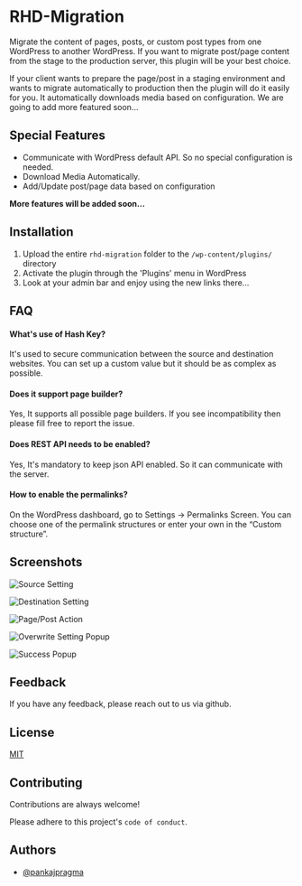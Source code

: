 # RHD-Migration
Migrate the content of pages, posts, or custom post types from one WordPress to another WordPress. If you want to migrate post/page content from the stage to the production server, this plugin will be your best choice. 

If your client wants to prepare the page/post in a staging environment and wants to migrate automatically to production then the plugin will do it easily for you. It automatically downloads media based on configuration. We are going to add more featured soon...

## Special Features
- Communicate with WordPress default API. So no special configuration is needed.
- Download Media Automatically.
- Add/Update post/page data based on configuration

**More features will be added soon...**


## Installation

1. Upload the entire `rhd-migration` folder to the `/wp-content/plugins/` directory
2. Activate the plugin through the 'Plugins' menu in WordPress
3. Look at your admin bar and enjoy using the new links there...
 
## FAQ

#### What's use of Hash Key?

It's used to secure communication between the source and destination websites. You can set up a custom value but it should be as complex as possible.

#### Does it support page builder?

Yes, It supports all possible page builders. If you see incompatibility then please fill free to report the issue.

#### Does REST API needs to be enabled?

Yes, It's mandatory to keep json API enabled. So it can communicate with the server.

#### How to enable the permalinks?

On the WordPress dashboard, go to Settings → Permalinks Screen. You can choose one of the permalink structures or enter your own in the “Custom structure”.


## Screenshots

![Source Setting](https://pragmasoftwares.com/rhd-migration/Source-Page-Settings.png)

![Destination Setting](https://pragmasoftwares.com/rhd-migration/Destination-Page-Settings.png)

![Page/Post Action](https://pragmasoftwares.com/rhd-migration/Page-Post-Actions.png)

![Overwrite Setting Popup](https://pragmasoftwares.com/rhd-migration/Popup-1.png)

![Success Popup](https://pragmasoftwares.com/rhd-migration/Popup-2.png)


## Feedback

If you have any feedback, please reach out to us via github.


## License

[MIT](https://choosealicense.com/licenses/mit/)


## Contributing

Contributions are always welcome!

Please adhere to this project's `code of conduct`.


## Authors

- [@pankajpragma](https://github.com/pankajpragma)

